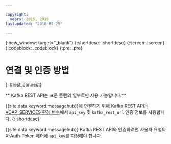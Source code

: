 ```yaml
---

copyright:
  years: 2015, 2019
lastupdated: "2018-05-25"

---
```


{:new_window: target="_blank"}
{:shortdesc: .shortdesc}
{:screen: .screen}
{:codeblock: .codeblock}
{:pre: .pre}

# 연결 및 인증 방법
{: #rest_connect}

<!-- info moved to eventstreams025.md because of doc app changes -->
** Kafka REST API는 표준 플랜의 일부로만 사용 가능합니다.**
<br/>

{{site.data.keyword.messagehub}}에 연결하기 위해 Kafka REST API는 [VCAP_SERVICES 환경 변수](/docs/services/EventStreams/eventstreams127.html)에서 <code>api_key</code> 및 <code>kafka_rest_url</code>
인증 정보를 사용합니다.
{: shortdesc}

{{site.data.keyword.messagehub}} Kafka REST API와 인증하려면 사용자 요청의 X-Auth-Token 헤더에 <code>api_key</code>를 지정해야 합니다.

